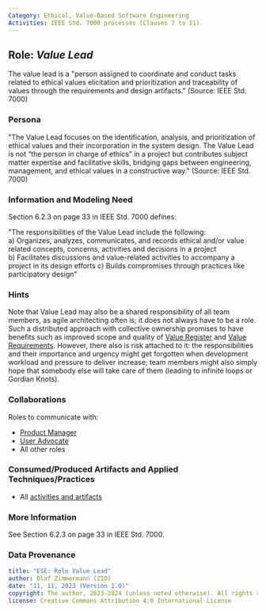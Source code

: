 ```yaml
---
Category: Ethical, Value-Based Software Engineering   
Activities: IEEE Std. 7000 processes (Clauses 7 to 11)  
---
```


Role: *Value Lead*
------------------

The value lead is a "person assigned to coordinate and conduct tasks related to ethical values elicitation and prioritization and traceability of values through the requirements and design artifacts." (Source: IEEE Std. 7000)

### Persona 

"The Value Lead focuses on the identification, analysis, and prioritization of ethical values and their incorporation in the system design. The Value Lead is not “the person in charge of ethics” in a project but contributes subject matter expertise and facilitative skills, bridging gaps between engineering, management, and ethical values in a constructive way." (Source: IEEE Std. 7000)

### Information and Modeling Need

Section 6.2.3 on page 33 in IEEE Std. 7000 defines: 

"The responsibilities of the Value Lead include the following:  
a) Organizes, analyzes, communicates, and records ethical and/or value related concepts, concerns, activities and decisions in a project  
b) Facilitates discussions and value-related activities to accompany a project in its design efforts
c) Builds compromises through practices like participatory design"  

### Hints 

Note that Value Lead may also be a shared responsibility of all team members, as agile architecting often is; it does not always have to be a role. Such a distributed approach with collective ownership promises to have benefits such as improved scope and quality of [Value Register](/ESE-Glossary.md#value-register) and [Value Requirements](/ESE-Glossary.md#evr). However, there also is risk attached to it: the responsibilities and their importance and urgency might get forgotten when development workload and pressure to deliver increase; team members might also simply hope that somebody else will take care of them (leading to infinite loops or Gordian Knots). <!-- note: standard explicitly says "person" on page 23 (this approach also has risks) -->

### Collaborations

Roles to communicate with: 

* [Product Manager](ESE-ProductManager.md)
* [User Advocate](ESE-UserAdvocate.md) 
* All other roles 

### Consumed/Produced Artifacts and Applied Techniques/Practices

* All [activities and artifacts ](/practices/)

### More Information

See Section 6.2.3 on page 33 in IEEE Std. 7000.

### Data Provenance 

```yaml
title: "ESE: Role Value Lead"
author: Olaf Zimmermann (ZIO)
date: "11, 11, 2023 (Version 1.0)"
copyright: The author, 2023-2024 (unless noted otherwise). All rights reserved.
license: Creative Commons Attribution 4.0 International License
```